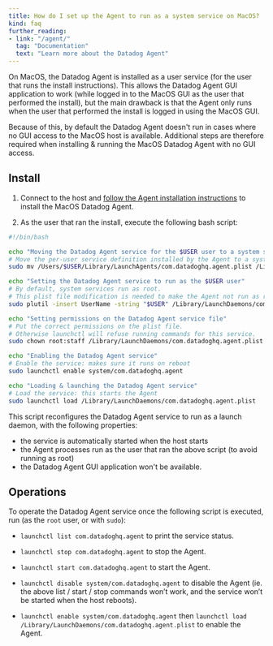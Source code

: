 ```yaml
---
title: How do I set up the Agent to run as a system service on MacOS?
kind: faq
further_reading:
- link: "/agent/"
  tag: "Documentation"
  text: "Learn more about the Datadog Agent"
---
```


On MacOS, the Datadog Agent is installed as a user service (for the user that runs the install instructions). This allows the Datadog Agent GUI application to work (while logged in to the MacOS GUI as the user that performed the install), but the main drawback is that the Agent only runs when the user that performed the install is logged in using the MacOS GUI.

Because of this, by default the Datadog Agent doesn't run in cases where no GUI access to the MacOS host is available. Additional steps are therefore required when installing & running the MacOS Datadog Agent with no GUI access.

## Install

1. Connect to the host and [follow the Agent installation instructions][1] to install the MacOS Datadog Agent.

2. As the user that ran the install, execute the following bash script:

```sh
#!/bin/bash

echo "Moving the Datadog Agent service for the $USER user to a system service"
# Move the per-user service definition installed by the Agent to a system service
sudo mv /Users/$USER/Library/LaunchAgents/com.datadoghq.agent.plist /Library/LaunchDaemons/com.datadoghq.agent.plist

echo "Setting the Datadog Agent service to run as the $USER user"
# By default, system services run as root.
# This plist file modification is needed to make the Agent not run as root, but as the current user.
sudo plutil -insert UserName -string "$USER" /Library/LaunchDaemons/com.datadoghq.agent.plist

echo "Setting permissions on the Datadog Agent service file"
# Put the correct permissions on the plist file.
# Otherwise launchctl will refuse running commands for this service.
sudo chown root:staff /Library/LaunchDaemons/com.datadoghq.agent.plist

echo "Enabling the Datadog Agent service"
# Enable the service: makes sure it runs on reboot
sudo launchctl enable system/com.datadoghq.agent

echo "Loading & launching the Datadog Agent service"
# Load the service: this starts the Agent
sudo launchctl load /Library/LaunchDaemons/com.datadoghq.agent.plist
```

This script reconfigures the Datadog Agent service to run as a launch daemon, with the following properties:
- the service is automatically started when the host starts
- the Agent processes run as the user that ran the above script (to avoid running as root)
- the Datadog Agent GUI application won't be available.


## Operations

To operate the Datadog Agent service once the following script is executed, run (as the `root` user, or with `sudo`):

- `launchctl list com.datadoghq.agent` to print the service status.

- `launchctl stop com.datadoghq.agent` to stop the Agent.

- `launchctl start com.datadoghq.agent` to start the Agent.

- `launchctl disable system/com.datadoghq.agent` to disable the Agent (ie. the above list / start / stop commands won’t work, and the service won’t be started when the host reboots). 

- `launchctl enable system/com.datadoghq.agent` then `launchctl load /Library/LaunchDaemons/com.datadoghq.agent.plist` to enable the Agent.

[1]: https://app.datadoghq.com/account/settings#agent